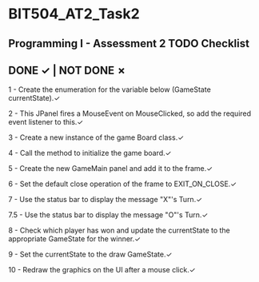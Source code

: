 # BIT504_AT2_Task2
Programming I - Assessment 2
TODO Checklist
---------------
DONE ✓ | NOT DONE ✗
---------------

1 - Create the enumeration for the variable below (GameState currentState).✓

2 - This JPanel fires a MouseEvent on MouseClicked, so add the required event listener to this.✓

3 - Create a new instance of the game Board class.✓
  
4 - Call the method to initialize the game board.✓

5 - Create the new GameMain panel and add it to the frame.✓

6 - Set the default close operation of the frame to EXIT_ON_CLOSE.✓

7 - Use the status bar to display the message "X"'s Turn.✓

7.5 - Use the status bar to display the message "O"'s Turn.✓

  
8 - Check which player has won and update the currentState to the appropriate GameState for the winner.✓
  
9 - Set the currentState to the draw GameState.✓
  
10 - Redraw the graphics on the UI after a mouse click.✓
